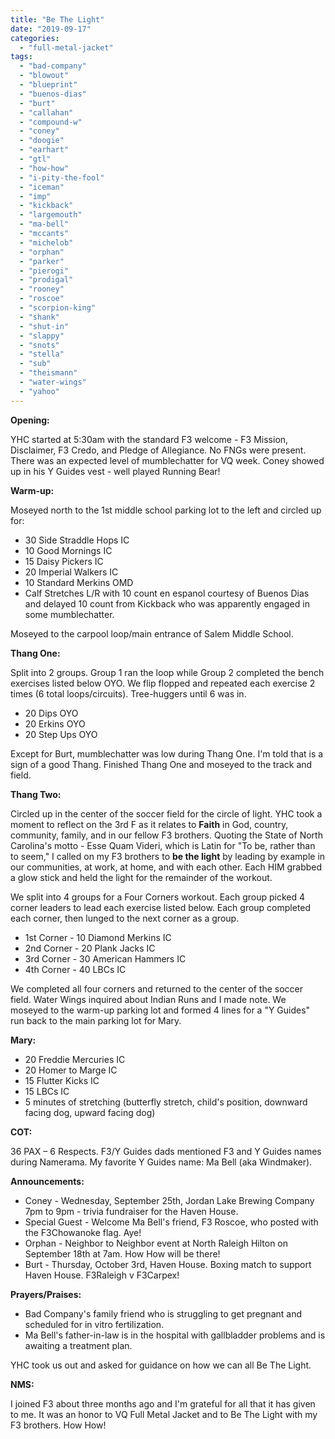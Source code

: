 ```yaml
---
title: "Be The Light"
date: "2019-09-17"
categories: 
  - "full-metal-jacket"
tags: 
  - "bad-company"
  - "blowout"
  - "blueprint"
  - "buenos-dias"
  - "burt"
  - "callahan"
  - "compound-w"
  - "coney"
  - "doogie"
  - "earhart"
  - "gtl"
  - "how-how"
  - "i-pity-the-fool"
  - "iceman"
  - "imp"
  - "kickback"
  - "largemouth"
  - "ma-bell"
  - "mccants"
  - "michelob"
  - "orphan"
  - "parker"
  - "pierogi"
  - "prodigal"
  - "rooney"
  - "roscoe"
  - "scorpion-king"
  - "shank"
  - "shut-in"
  - "slappy"
  - "snots"
  - "stella"
  - "sub"
  - "theismann"
  - "water-wings"
  - "yahoo"
---
```


**Opening:**

YHC started at 5:30am with the standard F3 welcome - F3 Mission, Disclaimer, F3 Credo, and Pledge of Allegiance. No FNGs were present. There was an expected level of mumblechatter for VQ week. Coney showed up in his Y Guides vest - well played Running Bear!

**Warm-up:**

Moseyed north to the 1st middle school parking lot to the left and circled up for:

- 30 Side Straddle Hops IC
- 10 Good Mornings IC
- 15 Daisy Pickers IC
- 20 Imperial Walkers IC
- 10 Standard Merkins OMD
- Calf Stretches L/R with 10 count en espanol courtesy of Buenos Dias and delayed 10 count from Kickback who was apparently engaged in some mumblechatter.

Moseyed to the carpool loop/main entrance of Salem Middle School.

**Thang One:**

Split into 2 groups. Group 1 ran the loop while Group 2 completed the bench exercises listed below OYO. We flip flopped and repeated each exercise 2 times (6 total loops/circuits). Tree-huggers until 6 was in.

- 20 Dips OYO
- 20 Erkins OYO
- 20 Step Ups OYO

Except for Burt, mumblechatter was low during Thang One. I'm told that is a sign of a good Thang. Finished Thang One and moseyed to the track and field.

**Thang Two:**

Circled up in the center of the soccer field for the circle of light. YHC took a moment to reflect on the 3rd F as it relates to **Faith** in God, country, community, family, and in our fellow F3 brothers. Quoting the State of North Carolina's motto - Esse Quam Videri, which is Latin for "To be, rather than to seem," I called on my F3 brothers to **be the light** by leading by example in our communities, at work, at home, and with each other. Each HIM grabbed a glow stick and held the light for the remainder of the workout.

We split into 4 groups for a Four Corners workout. Each group picked 4 corner leaders to lead each exercise listed below. Each group completed each corner, then lunged to the next corner as a group.

- 1st Corner - 10 Diamond Merkins IC
- 2nd Corner - 20 Plank Jacks IC
- 3rd Corner - 30 American Hammers IC
- 4th Corner - 40 LBCs IC

We completed all four corners and returned to the center of the soccer field. Water Wings inquired about Indian Runs and I made note. We moseyed to the warm-up parking lot and formed 4 lines for a "Y Guides" run back to the main parking lot for Mary.

**Mary:**

- 20 Freddie Mercuries IC
- 20 Homer to Marge IC
- 15 Flutter Kicks IC
- 15 LBCs IC
- 5 minutes of stretching (butterfly stretch, child's position, downward facing dog, upward facing dog)

**COT:**

36 PAX – 6 Respects. F3/Y Guides dads mentioned F3 and Y Guides names during Namerama. My favorite Y Guides name: Ma Bell (aka Windmaker).

**Announcements:**

- Coney - Wednesday, September 25th, Jordan Lake Brewing Company 7pm to 9pm - trivia fundraiser for the Haven House.
- Special Guest - Welcome Ma Bell's friend, F3 Roscoe, who posted with the F3Chowanoke flag. Aye!
- Orphan - Neighbor to Neighbor event at North Raleigh Hilton on September 18th at 7am. How How will be there!
- Burt - Thursday, October 3rd, Haven House. Boxing match to support Haven House. F3Raleigh v F3Carpex!

**Prayers/Praises:**

- Bad Company's family friend who is struggling to get pregnant and scheduled for in vitro fertilization.
- Ma Bell's father-in-law is in the hospital with gallbladder problems and is awaiting a treatment plan.

YHC took us out and asked for guidance on how we can all Be The Light.

**NMS:**

I joined F3 about three months ago and I'm grateful for all that it has given to me. It was an honor to VQ Full Metal Jacket and to Be The Light with my F3 brothers. How How!

